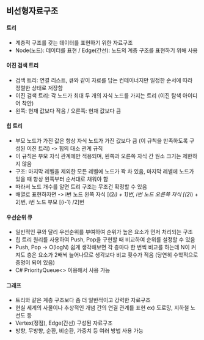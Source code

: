 ## 비선형자료구조

#### 트리
- 계층적 구조를 갖는 데이터를 표현하기 위한 자료구조
- Node(노드): 데이터를 표현 / Edge(간선): 노드의 계층 구조를 표현하기 위해 사용

#### 이진 검색 트리
- 검색 트리: 연결 리스트, 큐와 같이 자료를 담는 컨테이너지만 일정한 순서에 따라 정렬한 상태로 저장함
- 이진 검색 트리: 각 노드가 최대 두 개의 자식 노드를 가지는 트리 (이진 탐색 아이디어 착안)
- 왼쪽: 현재 값보다 작음 / 오른쪽: 현재 값보다 큼

#### 힙 트리
- 부모 노드가 가진 값은 항상 자식 노드가 가진 값보다 큼 (이 규칙을 만족하도록 구성된 이진 트리) -> 힙의 대소 관계 규칙
- 이 규칙은 부모 자식 관계에만 적용되며, 왼쪽과 오른쪽 자식 간 원소 크기는 제한하지 않음
- 구조: 마지막 레벨을 제외한 모든 레벨에 노드가 꽉 차 있음, 마지막 레벨에 노드가 있을 때 항상 왼쪽부터 순서대로 채워야 함
- 따라서 노드 개수를 알면 트리 구조는 무조건 확정할 수 있음
- 배열로 표현하자면 -> i번 노드 왼쪽 자식 [(2*i) + 1]번, i번 노드 오른쪽 자식 [(2*i) + 2]번, i번 노드 부모 [(i-1) /2]번

#### 우선순위 큐
- 일반적인 큐와 달리 우선순위를 부여하여 순위가 높은 요소가 먼저 처리되는 구조
- 힙 트리 원리를 사용하여 Push, Pop을 구현할 때 비교하여 순위를 설정할 수 있음
- Push, Pop -> O(logN) 쉽게 생각해보면 각 층마다 한 번씩 비교를 하는데 N이 커져도 층은 요소가 2배씩 늘어나므로 생각보다 비교 횟수가 적음 (당연히 수학적으로 증명이 되어 있음)
- C# PriorityQueue<> 이용해서 사용 가능

#### 그래프
- 트리와 같은 계층 구조보다 좀 더 일반적이고 강력한 자료구조
- 현실 세계의 사물이나 추상적인 개념 간의 연결 관계를 표현 ex) 도로망, 지하철 노선도 등
- Vertex(정점), Edge(간선) 구성된 자료구조
- 방향, 무방향, 순환, 비순환, 가중치 등 여러 방법 사용 가능
